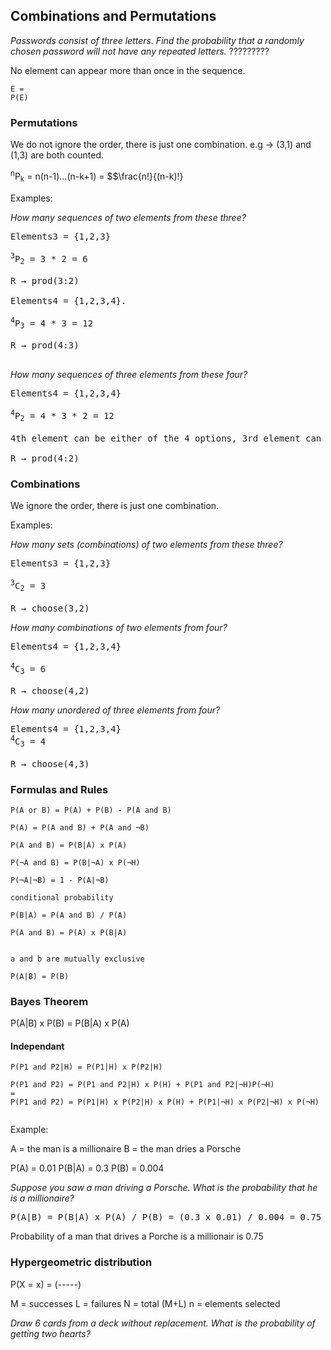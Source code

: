 ## Combinations and Permutations

_Passwords consist of three letters. Find the probability that a randomly chosen password will not have any repeated letters._
?????????

No element can appear more than once in the sequence.

```
E = 
P(E)

```


### Permutations

We do not ignore the order, there is just one combination.
e.g &rarr; (3,1) and (1,3) are both counted.

<sup>n</sup>P<sub>k</sub> = n(n-1)...(n-k+1) = $$\frac{n!}{(n-k)!}

Examples:

_How many sequences of two elements from these three?_

<pre>Elements3 = {1,2,3}

<sup>3</sup>P<sub>2</sub> = 3 * 2 = 6 

R &rarr; prod(3:2)

Elements4 = {1,2,3,4}.

<sup>4</sup>P<sub>3</sub> = 4 * 3 = 12

R &rarr; prod(4:3)

</pre> 

_How many sequences of three elements from these four?_

<pre>Elements4 = {1,2,3,4}

<sup>4</sup>P<sub>2</sub> = 4 * 3 * 2 = 12

4th element can be either of the 4 options, 3rd element can be 3 of the options etc...

R &rarr; prod(4:2)
</pre>

### Combinations
We ignore the order, there is just one combination.

Examples:

_How many sets (combinations) of two elements from these three?_

<pre>Elements3 = {1,2,3}

<sup>3</sup>C<sub>2</sub> = 3

R &rarr; choose(3,2)
</pre>

_How many combinations of two elements from four?_

<pre>
Elements4 = {1,2,3,4}

<sup>4</sup>C<sub>3</sub> = 6

R &rarr; choose(4,2)
</pre>

_How many unordered of three elements from four?_

<pre>
Elements4 = {1,2,3,4}
<sup>4</sup>C<sub>3</sub> = 4

R &rarr; choose(4,3)
</pre>

### Formulas and Rules
```
P(A or B) = P(A) + P(B) - P(A and B)

P(A) = P(A and B) + P(A and ¬B)

P(A and B) = P(B|A) x P(A)

P(¬A and B) = P(B|¬A) x P(¬H)

P(¬A|¬B) = 1 - P(A|¬B)

conditional probability

P(B|A) = P(A and B) / P(A) 

P(A and B) = P(A) x P(B|A)


a and b are mutually exclusive

P(A|B) = P(B)
```


### Bayes Theorem

P(A|B) x P(B) = P(B|A) x P(A)

#### Independant
```
P(P1 and P2|H) = P(P1|H) x P(P2|H)

P(P1 and P2) = P(P1 and P2|H) x P(H) + P(P1 and P2|¬H)P(¬H)
=
P(P1 and P2) = P(P1|H) x P(P2|H) x P(H) + P(P1|¬H) x P(P2|¬H) x P(¬H)


```
Example:

A = the man is a millionaire
B = the man dries a Porsche

P(A) = 0.01
P(B|A) = 0.3
P(B) = 0.004

_Suppose you saw a man driving a Porsche. What is the probability that he is a millionaire?_
<pre>
P(A|B) = P(B|A) x P(A) / P(B) = (0.3 x 0.01) / 0.004 = 0.75
</pre>

Probability of a man that drives a Porche is a millionair is 0.75

### Hypergeometric distribution

P(X = x) = (-----)

M = successes
L = failures
N = total (M+L)
n = elements selected

_Draw 6 cards from a deck without replacement. What is the probability of getting two hearts?_
```

```
